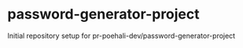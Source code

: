 # password-generator-project

Initial repository setup for pr-poehali-dev/password-generator-project